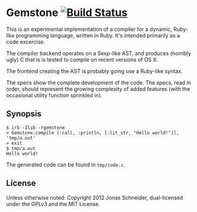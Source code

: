 # Gemstone [![Build Status](https://secure.travis-ci.org/jonasschneider/gemstone.png)](http://travis-ci.org/jonasschneider/gemstone)

This is an experimental implementation of a compiler for a dynamic, Ruby-like programming language, written in Ruby. It's intended primarily as a code excercise.

The compiler backend operates on a Sexp-like AST, and produces (horribly ugly) C that is is tested to compile on recent versions of OS X.

The frontend creating the AST is probably going use a Ruby-like syntax.

The specs show the complete development of the code. The specs, read in order, should represent the growing complexity of added features (with the occasional utility function sprinkled in).

## Synopsis

    $ irb -Ilib -rgemstone
    > Gemstone.compile [:call, :println, [:lit_str, "Hello world!"]], 'tmp/a.out'
    > exit
    $ tmp/a.out
    Hello world!

The generated code can be found in `tmp/code.c`.

## License
Unless otherwise noted: Copyright 2012 Jonas Schneider, dual-licensed under the GPLv3 and the MIT License.